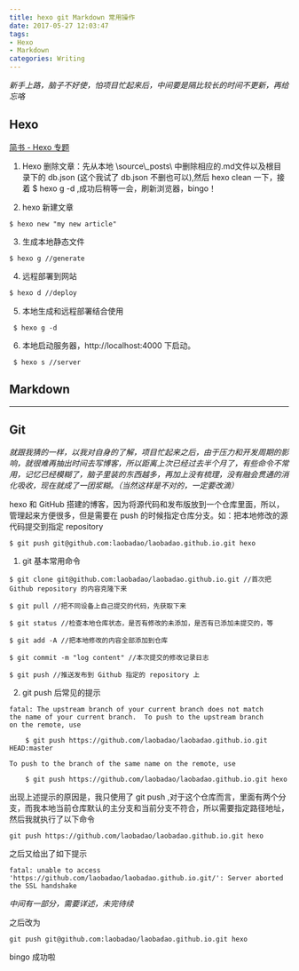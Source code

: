 ```yaml
---
title: hexo git Markdown 常用操作
date: 2017-05-27 12:03:47
tags:
- Hexo
- Markdown
categories: Writing
---
```


 *新手上路，脑子不好使，怕项目忙起来后，中间要是隔比较长的时间不更新，再给忘咯*

## Hexo

[简书 - Hexo 专题](http://www.jianshu.com/c/7fafdc0abb5b)

1. Hexo 删除文章：先从本地 \source\\\_posts\ 中删除相应的.md文件以及根目录下的 db.json (这个我试了 db.json 不删也可以),然后 hexo clean  一下，接着  $ hexo g -d  ,成功后稍等一会，刷新浏览器，bingo！

2. hexo 新建文章
```
$ hexo new "my new article"
```
3. 生成本地静态文件
```
$ hexo g //generate
```
4. 远程部署到网站  
``` bash
$ hexo d //deploy
```
5. 本地生成和远程部署结合使用
```
 $ hexo g -d
```
6. 本地启动服务器，http://localhost:4000 下启动。
```
 $ hexo s //server
```


## Markdown

---

## Git

*就跟我猜的一样，以我对自身的了解，项目忙起来之后，由于压力和开发周期的影响，就很难再抽出时间去写博客，所以距离上次已经过去半个月了，有些命令不常用，记忆已经模糊了，脑子里装的东西越多，再加上没有梳理，没有融会贯通的消化吸收，现在就成了一团浆糊。（当然这样是不对的，一定要改滴）*

 hexo 和 GitHub 搭建的博客，因为将源代码和发布版放到一个仓库里面，所以，管理起来方便很多，但是需要在 push 的时候指定仓库分支。如：把本地修改的源代码提交到指定 repository

```
$ git push git@github.com:laobadao/laobadao.github.io.git hexo

```

1) git 基本常用命令

```
$ git clone git@github.com:laobadao/laobadao.github.io.git //首次把 Github repository 的内容克隆下来

$ git pull //把不同设备上自己提交的代码，先获取下来

$ git status //检查本地仓库状态，是否有修改的未添加，是否有已添加未提交的，等

$ git add -A //把本地修改的内容全部添加到仓库

$ git commit -m "log content" //本次提交的修改记录日志

$ git push //推送发布到 Github 指定的 repository 上

```

2) git push 后常见的提示

```
fatal: The upstream branch of your current branch does not match
the name of your current branch.  To push to the upstream branch
on the remote, use

    $ git push https://github.com/laobadao/laobadao.github.io.git HEAD:master

To push to the branch of the same name on the remote, use

    $ git push https://github.com/laobadao/laobadao.github.io.git hexo
```

出现上述提示的原因是，我只使用了 git push ,对于这个仓库而言，里面有两个分支，而我本地当前仓库默认的主分支和当前分支不符合，所以需要指定路径地址，然后我就执行了以下命令

```
git push https://github.com/laobadao/laobadao.github.io.git hexo
```
之后又给出了如下提示

```
fatal: unable to access 'https://github.com/laobadao/laobadao.github.io.git/': Server aborted the SSL handshake
```

*中间有一部分，需要详述，未完待续*

之后改为

```
git push git@github.com:laobadao/laobadao.github.io.git hexo
```
bingo 成功啦
